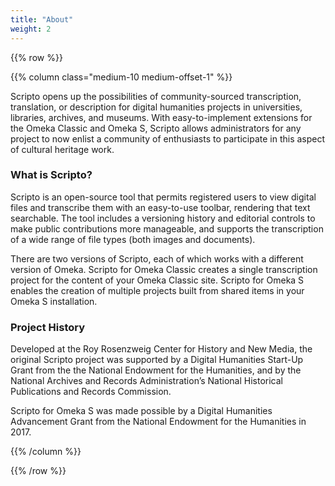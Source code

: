 ```yaml
---
title: "About"
weight: 2
---
```


{{% row %}}

{{% column class="medium-10 medium-offset-1" %}}

Scripto opens up the possibilities of community-sourced transcription, translation, or description for digital humanities projects in universities, libraries, archives, and museums. With easy-to-implement extensions for the Omeka Classic and Omeka S, Scripto allows administrators for any project to now enlist a community of enthusiasts to participate in this aspect of cultural heritage work.

### What is Scripto?

Scripto is an open-source tool that permits registered users to view digital files and transcribe them with an easy-to-use toolbar, rendering that text searchable. The tool includes a versioning history and editorial controls to make public contributions more manageable, and supports the transcription of a wide range of file types (both images and documents).

There are two versions of Scripto, each of which works with a different version of Omeka. Scripto for Omeka Classic creates a single transcription project for the content of your Omeka Classic site. Scripto for Omeka S enables the creation of multiple projects built from shared items in your Omeka S installation.

### Project History

Developed at the Roy Rosenzweig Center for History and New Media, the original Scripto project was supported by a Digital Humanities Start-Up Grant from the the National Endowment for the Humanities, and by the National Archives and Records Administration’s National Historical Publications and Records Commission. 

Scripto for Omeka S was made possible by a Digital Humanities Advancement Grant from the National Endowment for the Humanities in 2017.

{{% /column %}}

{{% /row %}}